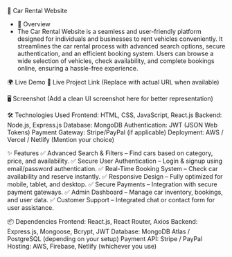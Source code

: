 🚗 Car Rental Website

- 📌 Overview
- The Car Rental Website is a seamless and user-friendly platform designed for individuals and businesses to rent vehicles conveniently. It streamlines the car rental process with advanced search options, secure authentication, and an efficient booking system. Users can browse a wide selection of vehicles, check availability, and complete bookings online, ensuring a hassle-free experience.

🌍 Live Demo
🔗 Live Project Link (Replace with actual URL when available)

🖥️ Screenshot
(Add a clean UI screenshot here for better representation)

🛠️ Technologies Used
Frontend: HTML, CSS, JavaScript, React.js
Backend: Node.js, Express.js
Database: MongoDB
Authentication: JWT (JSON Web Tokens)
Payment Gateway: Stripe/PayPal (if applicable)
Deployment: AWS / Vercel / Netlify (Mention your choice)

✨ Features
✅ Advanced Search & Filters – Find cars based on category, price, and availability.
✅ Secure User Authentication – Login & signup using email/password authentication.
✅ Real-Time Booking System – Check car availability and reserve instantly.
✅ Responsive Design – Fully optimized for mobile, tablet, and desktop.
✅ Secure Payments – Integration with secure payment gateways.
✅ Admin Dashboard – Manage car inventory, bookings, and user data.
✅ Customer Support – Integrated chat or contact form for user assistance.

📦 Dependencies
Frontend: React.js, React Router, Axios
Backend: Express.js, Mongoose, Bcrypt, JWT
Database: MongoDB Atlas / PostgreSQL (depending on your setup)
Payment API: Stripe / PayPal
Hosting: AWS, Firebase, Netlify (whichever you use)
